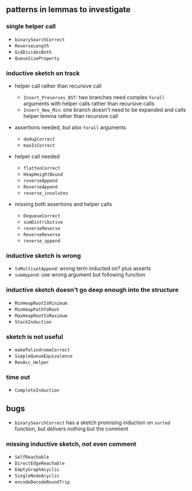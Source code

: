 ## patterns in lemmas to investigate

### single helper call

- `binarySearchCorrect`
- `ReverseLength`
- `GcdDividesBoth`
- `QueueSizeProperty`

### inductive sketch on track

- helper call rather than recursive call
  - `Insert_Preserves_BST`: two branches need complex `forall` arguments with helper calls rather than recursive calls
  - `Insert_New_Min`: one branch doesn't need to be expanded and calls helper lemma rather than recursive call

- assertions needed, but also `forall` arguments
  - `dedupCorrect`
  - `maxIsCorrect`

- helper call needed
  - `flattenCorrect`
  - `HeapHeightBound`
  - `reverseAppend`
  - `ReverseAppend`
  - `reverse_involutes`

- missing both assertions and helper calls
  - `DequeueCorrect`
  - `sumDistributive`
  - `reverseReverse`
  - `ReverseReverse`
  - `reverse_append`

### inductive sketch is wrong

- `toMultisetAppend`: wrong term inducted on? plus asserts
- `sumAppend`: use wrong argument but following function

### inductive sketch doesn't go deep enough into the structure

- `MinHeapRootIsMinimum`
- `MinHeapPathToRoot`
- `MaxHeapRootIsMaximum`
- `StackInduction`

### sketch is not useful

- `makePalindromeCorrect`
- `SimpleQueueEquivalence`
- `RevAcc_Helper`

### time out

- `CompleteInduction`

## bugs

- `binarySearchCorrect` has a sketch promising induction on `sorted` function, but delivers nothing but the comment

### missing inductive sketch, not even comment

- `SelfReachable`
- `DirectEdgeReachable`
- `EmptyGraphAcyclic`
- `SingleNodeAcyclic`
- `encodeDecodeRoundTrip`
